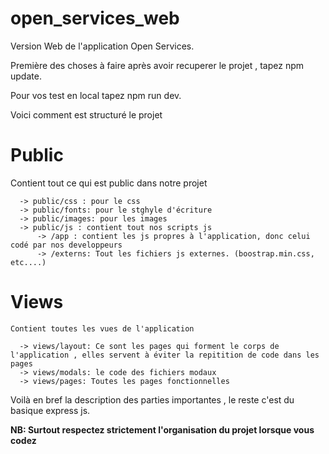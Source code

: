 # open_services_web

   Version Web de l'application Open Services.

Première des choses à faire après avoir recuperer le projet , tapez npm update.

Pour vos test en local tapez npm run dev.


Voici comment est structuré le projet

# Public 

   Contient tout ce qui est public dans notre projet
    
      -> public/css : pour le css
      -> public/fonts: pour le stghyle d'écriture
      -> public/images: pour les images
      -> public/js : contient tout nos scripts js
          -> /app : contient les js propres à l'application, donc celui codé par nos developpeurs
          -> /externs: Tout les fichiers js externes. (boostrap.min.css, etc....)

# Views

    Contient toutes les vues de l'application
       
      -> views/layout: Ce sont les pages qui forment le corps de l'application , elles servent à éviter la repitition de code dans les pages
      -> views/modals: le code des fichiers modaux
      -> views/pages: Toutes les pages fonctionnelles

Voilà en bref la description des parties importantes , le reste c'est du basique express js.

**NB: Surtout respectez strictement l'organisation du projet lorsque vous codez**
   


